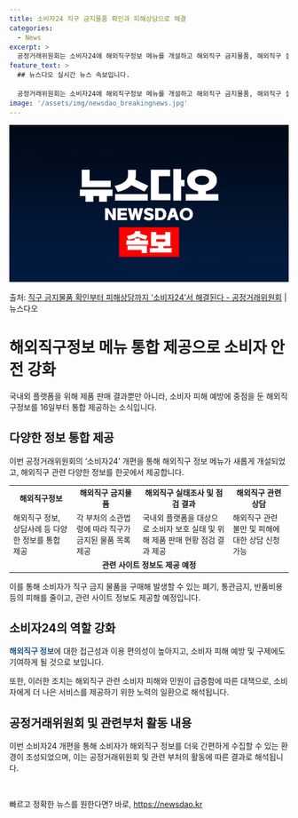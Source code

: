 ```yaml
---
title: 소비자24 직구 금지물품 확인과 피해상담으로 해결
categories:
  - News
excerpt: >
  공정거래위원회는 소비자24에 해외직구정보 메뉴를 개설하고 해외직구 금지물품, 해외직구 실태조사점검결과, 상담…
feature_text: >
  ## 뉴스다오 실시간 뉴스 속보입니다.

  공정거래위원회는 소비자24에 해외직구정보 메뉴를 개설하고 해외직구 금지물품, 해외직구 실태조사점검결과, 상담…
image: '/assets/img/newsdao_breakingnews.jpg'
---
```


![뉴스다오 속보](/assets/img/newsdao_breakingnews.jpg)

<p>출처: <a href="https://newsdao.kr/3830" rel="dofollow">직구 금지물품 확인부터 피해상담까지 ‘소비자24’서 해결된다  - 공정거래위원회</a> | 뉴스다오</p>

<h1 data-ke-size="size26">해외직구정보 메뉴 통합 제공으로 소비자 안전 강화</h1>
<p data-ke-size="size16">국내외 플랫폼을 위해 제품 판매 결과뿐만 아니라, 소비자 피해 예방에 중점을 둔 해외직구정보를 16일부터 통합 제공하는 소식입니다. </p>
<h2 data-ke-size="size24">다양한 정보 통합 제공</h2>
<p data-ke-size="size16">이번 공정거래위원회의 ‘소비자24’ 개편을 통해 해외직구 정보 메뉴가 새롭게 개설되었고, 해외직구 관련 다양한 정보를 한곳에서 제공합니다.</p>

<table>
	<tr>
		<td style="text-align: center; height: 17px;"><b>해외직구정보</b></td>
		<td style="text-align: center; height: 17px;"><b>해외직구 금지물품</b></td>
		<td style="text-align: center; height: 17px;"><b>해외직구 실태조사 및 점검 결과</b></td>
		<td style="text-align: center; height: 17px;"><b>해외직구 관련 상담</b></td>
	</tr>
	<tr>
		<td>해외직구 정보, 상담사례 등 다양한 정보를 통합 제공</td>
		<td>각 부처의 소관법령에 따라 직구가 금지된 물품 목록 제공</td>
		<td>국내외 플랫폼을 대상으로 소비자 보호 실태 및 위해 제품 판매 현황 점검 결과 제공</td>
		<td>해외직구 관련 불만 및 피해에 대한 상담 신청 가능</td>
	</tr>
	<tr>
		<td colspan="4" style="text-align: center; height: 17px;"><b>관련 사이트 정보도 제공 예정</b></td>
	</tr>
</table>
<p data-ke-size="size16">이를 통해 소비자가 직구 금지 물품을 구매해 발생할 수 있는 폐기, 통관금지, 반품비용 등의 피해를 줄이고, 관련 사이트 정보도 제공할 예정입니다. </p>

<h2 data-ke-size="size24">소비자24의 역할 강화</h2>
<p data-ke-size="size16"><b><span style="color: #1a5490;">해외직구 정보</span></b>에 대한 접근성과 이용 편의성이 높아지고, 소비자 피해 예방 및 구제에도 기여하게 될 것으로 보입니다. </p>
<p data-ke-size="size16">또한, 이러한 조치는 해외직구 관련 소비자 피해와 민원이 급증함에 따른 대책으로, 소비자에게 더 나은 서비스를 제공하기 위한 노력의 일환으로 해석됩니다.</p>

<h2 data-ke-size="size24">공정거래위원회 및 관련부처 활동 내용</h2>
<p data-ke-size="size16">이번 소비자24 개편을 통해 소비자가 해외직구 정보를 더욱 간편하게 수집할 수 있는 환경이 조성되었으며, 이는 공정거래위원회 및 관련 부처의 활동에 따른 결과로 해석됩니다.</p>

<p data-ke-size="size16">&nbsp;</p> 

빠르고 정확한 뉴스를 원한다면? 바로, <a href="https://newsdao.kr" rel="dofollow">https://newsdao.kr</a>


